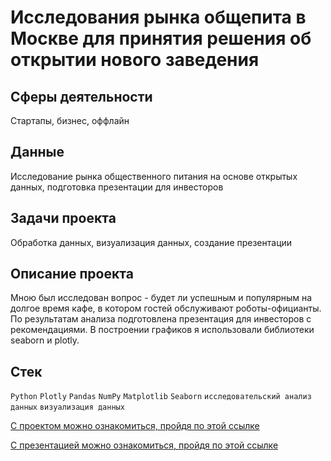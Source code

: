 
# Исследования рынка общепита в Москве для принятия решения об открытии нового заведения

## Сферы деятельности

Стартапы, бизнес, оффлайн

## Данные

Исследование рынка общественного питания на основе открытых данных, подготовка презентации для инвесторов

## Задачи проекта 

Обработка данных, визуализация данных, создание презентации 

## Описание проекта

Мною был исследован вопрос - будет ли успешным и популярным на долгое время кафе, в котором гостей обслуживают роботы-официанты. По результатам анализа подготовлена презентация для инвесторов с рекомендациями. В построении графиков я использовали библиотеки seaborn и plotly. 

## Стек

`Python` `Plotly` `Pandas` `NumPy` `Matplotlib` `Seaborn` `исследовательский анализ данных` `визуализация данных`


[С проектом можно ознакомиться, пройдя по этой ссылке](https://github.com/bananacoach/ya_praktikum_da/blob/main/mos_public_catering_project/mos_public_catering_git.ipynb)

[С презентацией можно ознакомиться, пройдя по этой ссылке](https://drive.google.com/file/d/1Bi3nhjGFTp8aZD6kHXsLVweNB4kLMMzi/view?usp=sharing)

<br>
